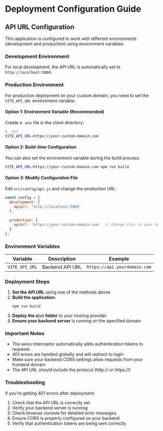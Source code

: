 # Deployment Configuration Guide

## API URL Configuration

This application is configured to work with different environments (development and production) using environment variables.

### Development Environment

For local development, the API URL is automatically set to `http://localhost:5000`.

### Production Environment

For production deployment on your custom domain, you need to set the `VITE_API_URL` environment variable.

#### Option 1: Environment Variable (Recommended)

Create a `.env` file in the client directory:

```bash
# .env
VITE_API_URL=https://your-custom-domain.com
```

#### Option 2: Build-time Configuration

You can also set the environment variable during the build process:

```bash
VITE_API_URL=https://your-custom-domain.com npm run build
```

#### Option 3: Modify Configuration File

Edit `src/config/api.js` and change the production URL:

```javascript
const config = {
  development: {
    apiUrl: 'http://localhost:5000'
  },
  
  production: {
    apiUrl: 'https://your-custom-domain.com'  // Change this to your domain
  }
};
```

### Environment Variables

| Variable | Description | Example |
|----------|-------------|---------|
| `VITE_API_URL` | Backend API URL | `https://api.yourdomain.com` |

### Deployment Steps

1. **Set the API URL** using one of the methods above
2. **Build the application**:
   ```bash
   npm run build
   ```
3. **Deploy the `dist` folder** to your hosting provider
4. **Ensure your backend server** is running on the specified domain

### Important Notes

- The axios interceptor automatically adds authentication tokens to requests
- 401 errors are handled globally and will redirect to login
- Make sure your backend CORS settings allow requests from your frontend domain
- The API URL should include the protocol (http:// or https://)

### Troubleshooting

If you're getting 401 errors after deployment:

1. Check that the API URL is correctly set
2. Verify your backend server is running
3. Check browser console for detailed error messages
4. Ensure CORS is properly configured on your backend
5. Verify that authentication tokens are being sent correctly 